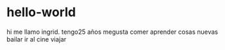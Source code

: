 # hello-world
hi
me llamo ingrid.
tengo25 años megusta comer aprender cosas nuevas bailar  ir al cine viajar
